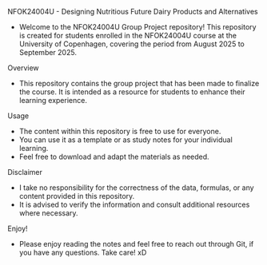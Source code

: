 NFOK24004U - Designing Nutritious Future Dairy Products and Alternatives 
- Welcome to the NFOK24004U Group Project repository! 
This repository is created for students enrolled in the NFOK24004U course at the University of Copenhagen, covering the period from August 2025 to September 2025.

Overview 
- This repository contains the group project that has been made to finalize the course. It is intended as a resource for students to enhance their learning experience.

Usage 
- The content within this repository is free to use for everyone.
- You can use it as a template or as study notes for your individual learning.
- Feel free to download and adapt the materials as needed.

Disclaimer 
- I take no responsibility for the correctness of the data, formulas, or any content provided in this repository. 
- It is advised to verify the information and consult additional resources where necessary.

Enjoy! 
- Please enjoy reading the notes and feel free to reach out through Git, if you have any questions. Take care! xD
